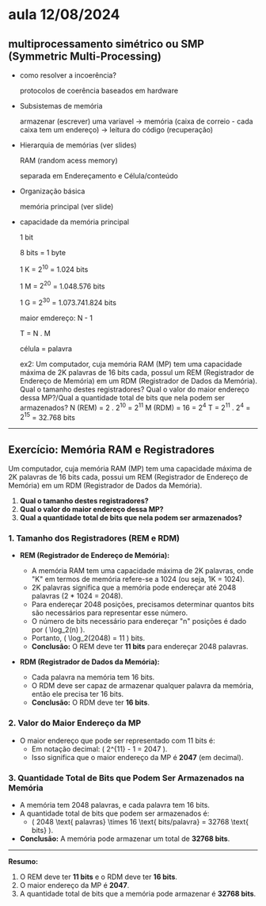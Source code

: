 # aula 12/08/2024
## multiprocessamento simétrico ou SMP (Symmetric Multi-Processing)
- como resolver a incoerência?

    protocolos de coerência baseados em hardware

- Subsistemas de memória

    armazenar (escrever) uma variavel -> memória (caixa de correio -  cada caixa tem um endereço) -> leitura do código (recuperação)

- Hierarquia de memórias (ver slides)

    RAM (random acess memory)

    separada em Endereçamento e Célula/conteúdo

- Organização básica

    memória principal (ver slide)

- capacidade da memória principal

    1 bit

    8 bits = 1 byte

    1 K = $2^{10}$ = 1.024 bits

    1 M = $2^{20}$ = 1.048.576 bits

    1 G = $2^{30}$ = 1.073.741.824 bits

    maior emdereço: N - 1

    T = N . M

    célula = palavra

    ex2: Um computador, cuja memória RAM (MP) tem uma capacidade máxima de 2K palavras de 16 bits cada, possul um REM (Registrador de Endereço de Memória) em um RDM (Registrador de Dados da Memória). Qual o tamanho destes registradores? Qual o valor do maior endereço dessa MP?/Qual a quantidade total de bits que nela podem ser armazenados?
        N (REM) = 2 . $2^{10}$ = $2^{11}$
        M (RDM) = 16 = $2^{4}$
        T = $2^{11}$ . $2^{4}$ = $2^{15}$ = 32.768 bits
---
## Exercício: Memória RAM e Registradores

Um computador, cuja memória RAM (MP) tem uma capacidade máxima de 2K palavras de 16 bits cada, possui um REM (Registrador de Endereço de Memória) em um RDM (Registrador de Dados da Memória).

1. **Qual o tamanho destes registradores?**
2. **Qual o valor do maior endereço dessa MP?**
3. **Qual a quantidade total de bits que nela podem ser armazenados?**


### 1. Tamanho dos Registradores (REM e RDM)

- **REM (Registrador de Endereço de Memória):**
  - A memória RAM tem uma capacidade máxima de 2K palavras, onde "K" em termos de memória refere-se a 1024 (ou seja, 1K = 1024).
  - 2K palavras significa que a memória pode endereçar até 2048 palavras (2 * 1024 = 2048).
  - Para endereçar 2048 posições, precisamos determinar quantos bits são necessários para representar esse número.
  - O número de bits necessário para endereçar "n" posições é dado por \( \log_2(n) \).
  - Portanto, \( \log_2(2048) = 11 \) bits.
  - **Conclusão:** O REM deve ter **11 bits** para endereçar 2048 palavras.

- **RDM (Registrador de Dados da Memória):**
  - Cada palavra na memória tem 16 bits.
  - O RDM deve ser capaz de armazenar qualquer palavra da memória, então ele precisa ter 16 bits.
  - **Conclusão:** O RDM deve ter **16 bits**.

### 2. Valor do Maior Endereço da MP

- O maior endereço que pode ser representado com 11 bits é:
  - Em notação decimal: \( 2^{11} - 1 = 2047 \).
  - Isso significa que o maior endereço da MP é **2047** (em decimal).

### 3. Quantidade Total de Bits que Podem Ser Armazenados na Memória

- A memória tem 2048 palavras, e cada palavra tem 16 bits.
- A quantidade total de bits que podem ser armazenados é:
  - \( 2048 \text{ palavras} \times 16 \text{ bits/palavra} = 32768 \text{ bits} \).
- **Conclusão:** A memória pode armazenar um total de **32768 bits**.

---

**Resumo:**
1. O REM deve ter **11 bits** e o RDM deve ter **16 bits**.
2. O maior endereço da MP é **2047**.
3. A quantidade total de bits que a memória pode armazenar é **32768 bits**.
       